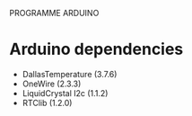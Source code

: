 PROGRAMME ARDUINO

# Arduino dependencies

* DallasTemperature (3.7.6)
* OneWire (2.3.3)
* LiquidCrystal I2c (1.1.2)
* RTClib (1.2.0)
